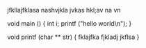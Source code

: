 jfkllajfklasa
nashvjkla
jvkas
hkl;av
na
vn




void main () {
   int i;
   printf ("hello world\n");
   }

void printf (char ** str) {
   fklajfka
   fjkladj
   jkflsa 
   }
